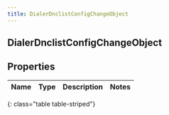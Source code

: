 ```yaml
---
title: DialerDnclistConfigChangeObject
---
```

## DialerDnclistConfigChangeObject


## Properties

| Name | Type | Description | Notes |
| ------------ | ------------- | ------------- | ------------- |
{: class="table table-striped"}



